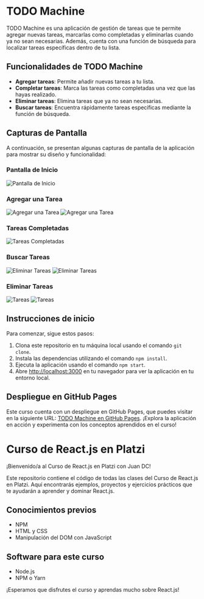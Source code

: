 # TODO Machine

TODO Machine es una aplicación de gestión de tareas que te permite agregar nuevas tareas, marcarlas como completadas y eliminarlas cuando ya no sean necesarias. Además, cuenta con una función de búsqueda para localizar tareas específicas dentro de tu lista.

## Funcionalidades de TODO Machine

- **Agregar tareas**: Permite añadir nuevas tareas a tu lista.
- **Completar tareas**: Marca las tareas como completadas una vez que las hayas realizado.
- **Eliminar tareas**: Elimina tareas que ya no sean necesarias.
- **Buscar tareas**: Encuentra rápidamente tareas específicas mediante la función de búsqueda.

## Capturas de Pantalla

A continuación, se presentan algunas capturas de pantalla de la aplicación para mostrar su diseño y funcionalidad:

### Pantalla de Inicio

![Pantalla de Inicio](C:\Users\Netgear\CURSOS\React\React.js\todo-machine\src\images\0.png)

### Agregar una Tarea

![Agregar una Tarea](C:\Users\Netgear\CURSOS\React\React.js\todo-machine\src\images\2.png)
![Agregar una Tarea](C:\Users\Netgear\CURSOS\React\React.js\todo-machine\src\images\3.png)

### Tareas Completadas

![Tareas Completadas](C:\Users\Netgear\CURSOS\React\React.js\todo-machine\src\images\10.png)

### Buscar Tareas

![Eliminar Tareas](C:\Users\Netgear\CURSOS\React\React.js\todo-machine\src\images\13.png)
![Eliminar Tareas](C:\Users\Netgear\CURSOS\React\React.js\todo-machine\src\images\14.png)

### Eliminar Tareas

![<Eliminar> Tareas](C:\Users\Netgear\CURSOS\React\React.js\todo-machine\src\images\15.png)
![<Eliminar> Tareas](C:\Users\Netgear\CURSOS\React\React.js\todo-machine\src\images\16.png)

## Instrucciones de inicio

Para comenzar, sigue estos pasos:

1. Clona este repositorio en tu máquina local usando el comando `git clone`.
2. Instala las dependencias utilizando el comando `npm install`.
3. Ejecuta la aplicación usando el comando `npm start`.
4. Abre [http://localhost:3000](http://localhost:3000) en tu navegador para ver la aplicación en tu entorno local.

## Despliegue en GitHub Pages

Este curso cuenta con un despliegue en GitHub Pages, que puedes visitar en la siguiente URL: [TODO Machine en GitHub Pages](https://sbellido.github.io/todo-machine/). ¡Explora la aplicación en acción y experimenta con los conceptos aprendidos en el curso!

# Curso de React.js en Platzi

¡Bienvenido/a al Curso de React.js en Platzi con Juan DC!

Este repositorio contiene el código de todas las clases del Curso de React.js en Platzi. Aquí encontrarás ejemplos, proyectos y ejercicios prácticos que te ayudarán a aprender y dominar React.js.

## Conocimientos previos

- NPM
- HTML y CSS
- Manipulación del DOM con JavaScript

## Software para este curso

- Node.js
- NPM o Yarn

¡Esperamos que disfrutes el curso y aprendas mucho sobre React.js!
